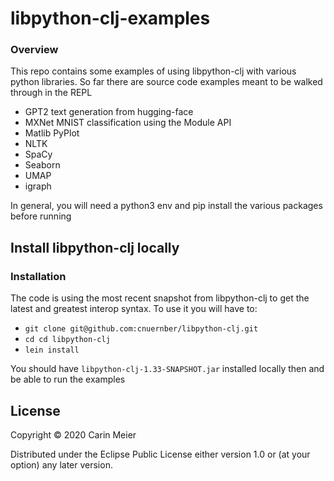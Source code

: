 # libpython-clj-examples

### Overview

This repo contains some examples of using libpython-clj with various python libraries.
So far there are source code examples meant to be walked through in the REPL

- GPT2 text generation from hugging-face
- MXNet MNIST classification using the Module API
- Matlib PyPlot
- NLTK
- SpaCy
- Seaborn
- UMAP
- igraph

In general, you will need a python3 env and pip install the various packages
before running

## Install libpython-clj locally

### Installation

The code is using the most recent snapshot from libpython-clj to get the latest and greatest interop syntax. To use it you will have to:

* `git clone git@github.com:cnuernber/libpython-clj.git`
* `cd cd libpython-clj`
* `lein install`

You should have `libpython-clj-1.33-SNAPSHOT.jar` installed locally then and be able to run the examples




## License

Copyright © 2020 Carin Meier

Distributed under the Eclipse Public License either version 1.0 or (at
your option) any later version.
